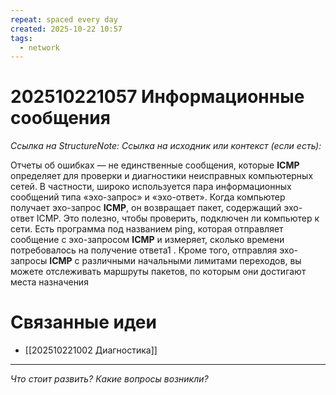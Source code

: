 ```yaml
---
repeat: spaced every day
created: 2025-10-22 10:57
tags:
  - network
---
```

# 202510221057 Информационные сообщения

*Ссылка на StructureNote:*
*Ссылка на исходник или контекст (если есть):*

Отчеты об ошибках — не единственные сообщения, которые **ICMP** определяет для проверки и диагностики неисправных компьютерных сетей. В частности, широко используется пара информационных сообщений типа «эхо-запрос» и «эхо-ответ». Когда компьютер получает эхо-запрос **ICMP**, он возвращает пакет, содержащий эхо-ответ ICMP. Это полезно, чтобы проверить, подключен ли компьютер к сети. Есть программа под названием ping, которая отправляет сообщение с эхо-запросом **ICMP** и измеряет, сколько времени потребовалось на получение ответа1 . Кроме того, отправляя эхо-запросы **ICMP** с различными начальными лимитами переходов, вы можете отслеживать маршруты пакетов, по которым они достигают места назначения

# Связанные идеи

- [[202510221002 Диагностика]]

---

*Что стоит развить? Какие вопросы возникли?*
